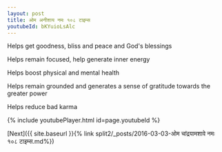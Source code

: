 ```yaml
---
layout: post
title: ओम अनीशाय नमः १०८ टाइम्स
youtubeId: bKYuioLsAlc
---
```

 
 
Helps get goodness, bliss and peace and God's blessings
 
Helps remain focused, help generate inner energy 
 
Helps boost physical and mental health 
 
Helps remain grounded and generates a sense of gratitude towards the greater power 
 
Helps reduce bad karma
 
 
 
 


{% include youtubePlayer.html id=page.youtubeId %}
 
[Next]({{ site.baseurl }}{% link  split2/_posts/2016-03-03-ओम चांद्रयामशावे नमः १०८ टाइम्स.md%})
 
